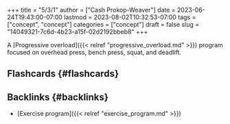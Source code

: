 +++
title = "5/3/1"
author = ["Cash Prokop-Weaver"]
date = 2023-06-24T19:43:00-07:00
lastmod = 2023-08-02T10:32:53-07:00
tags = ["concept", "concept"]
categories = ["concept"]
draft = false
slug = "14049321-7c6d-4b23-a15f-02d2192bbeb8"
+++

A [Progressive overload]({{< relref "progressive_overload.md" >}}) program focused on overhead press, bench press, squat, and deadlift.


## Flashcards {#flashcards}


## Backlinks {#backlinks}

-   [Exercise program]({{< relref "exercise_program.md" >}})
